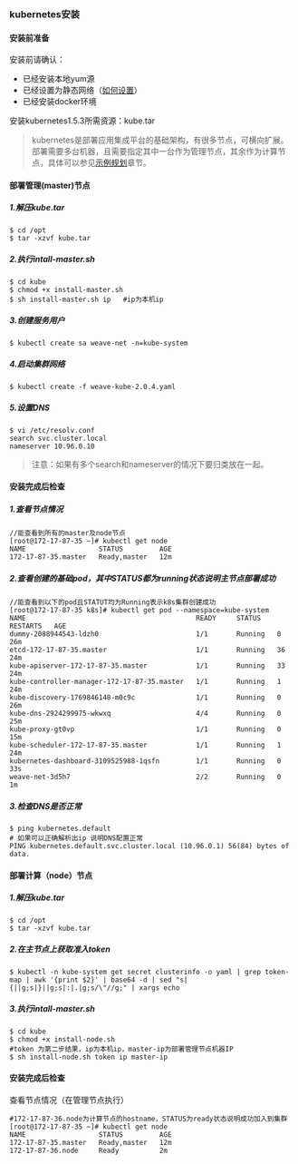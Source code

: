 ### kubernetes安装

#### 安装前准备

安装前请确认：

* 已经安装本地yum源
* 已经设置为静态网络（[如何设置](/an-zhuang-bu-zou/lu-you-bu-shu.md)）
* 已经安装docker环境

安装kubernetes1.5.3所需资源：kube.tar

> kubernetes是部署应用集成平台的基础架构，有很多节点，可横向扩展。部署需要多台机器，且需要指定其中一台作为管理节点，其余作为计算节点，具体可以参见[示例规划](/an-zhuang-zhun-bei/shi-li-gui-fan.md)章节。

#### **部署管理\(master\)节点**

##### 1.解压kube.tar

```
$ cd /opt
$ tar -xzvf kube.tar
```

##### 2.执行intall-master.sh

```
$ cd kube
$ chmod +x install-master.sh
$ sh install-master.sh ip   #ip为本机ip
```

##### 3.创建服务用户

```
$ kubectl create sa weave-net -n=kube-system
```

##### 4.启动集群网络

```
$ kubectl create -f weave-kube-2.0.4.yaml
```

##### 5.设置DNS

```
$ vi /etc/resolv.conf
search svc.cluster.local
nameserver 10.96.0.10
```

> 注意：如果有多个search和nameserver的情况下要归类放在一起。

#### **安装完成后检查**

##### 1.查看节点情况

```
//能查看到所有的master及node节点
[root@172-17-87-35 ~]# kubectl get node
NAME                  STATUS         AGE
172-17-87-35.master   Ready,master   12m
```

##### 2.查看创建的基础pod，其中STATUS都为running状态说明主节点部署成功

```
//能查看到以下的pod且STATUT均为Running表示k8s集群创建成功
[root@172-17-87-35 k8s]# kubectl get pod --namespace=kube-system
NAME                                          READY     STATUS    RESTARTS   AGE
dummy-2088944543-ldzh0                        1/1       Running   0          26m
etcd-172-17-87-35.master                      1/1       Running   36         24m
kube-apiserver-172-17-87-35.master            1/1       Running   33         24m
kube-controller-manager-172-17-87-35.master   1/1       Running   1          24m
kube-discovery-1769846148-m0c9c               1/1       Running   0          26m
kube-dns-2924299975-wkwxq                     4/4       Running   0          25m
kube-proxy-gt0vp                              1/1       Running   0          15m
kube-scheduler-172-17-87-35.master            1/1       Running   1          24m
kubernetes-dashboard-3109525988-1qsfn         1/1       Running   0          33s
weave-net-3d5h7                               2/2       Running   0          1m
```

##### 3.检查DNS是否正常

```
$ ping kubernetes.default 
# 如果可以正确解析出ip 说明DNS配置正常
PING kubernetes.default.svc.cluster.local (10.96.0.1) 56(84) bytes of data.
```

#### **部署计算（node）节点**

##### 1.解压kube.tar

```
$ cd /opt
$ tar -xzvf kube.tar
```

##### 2.在主节点上获取准入token

```
$ kubectl -n kube-system get secret clusterinfo -o yaml | grep token-map | awk '{print $2}' | base64 -d | sed "s|{||g;s|}||g;s|:|.|g;s/\"//g;" | xargs echo
```

##### 3.执行intall-master.sh

```
$ cd kube
$ chmod +x install-node.sh
#token 为第二步结果，ip为本机ip，master-ip为部署管理节点机器IP
$ sh install-node.sh token ip master-ip
```

#### **安装完成后检查**

查看节点情况（在管理节点执行）

```
#172-17-87-36.node为计算节点的hostname，STATUS为ready状态说明成功加入到集群
[root@172-17-87-35 ~]# kubectl get node
NAME                  STATUS         AGE
172-17-87-35.master   Ready,master   12m
172-17-87-36.node     Ready          2m
```



